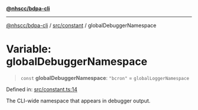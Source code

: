 [**@nhscc/bdpa-cli**](../../../README.md)

***

[@nhscc/bdpa-cli](../../../README.md) / [src/constant](../README.md) / globalDebuggerNamespace

# Variable: globalDebuggerNamespace

> `const` **globalDebuggerNamespace**: `"bcron"` = `globalLoggerNamespace`

Defined in: [src/constant.ts:14](https://github.com/nhscc/bdpa-cli/blob/8ad58c8c8508bf539936ccdd28c6f77ce4493fea/src/constant.ts#L14)

The CLI-wide namespace that appears in debugger output.
